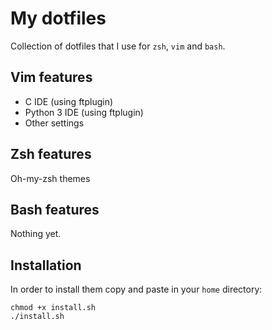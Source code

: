 # My dotfiles

Collection of dotfiles that I use for `zsh`, `vim` and `bash`.

## Vim features
 * C IDE (using ftplugin)
 * Python 3 IDE (using ftplugin)
 * Other settings

## Zsh features
Oh-my-zsh themes

## Bash features
Nothing yet.

## Installation

In order to install them copy and paste in your `home` directory:

    chmod +x install.sh
    ./install.sh
